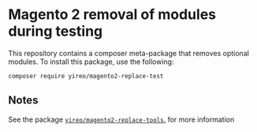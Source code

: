 # Magento 2 removal of modules during testing
This repository contains a composer meta-package that removes optional modules. To install this package, use the following:

    composer require yireo/magento2-replace-test

## Notes
See the package [`yireo/magento2-replace-tools`.](https://github.com/yireo/magento2-replace-tools) for more information
